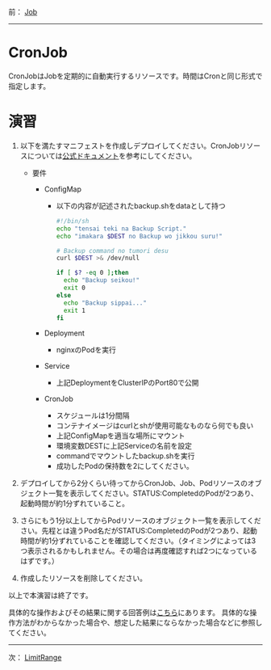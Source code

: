 前： [Job](Job.md)  

---

# CronJob

CronJobはJobを定期的に自動実行するリソースです。時間はCronと同じ形式で指定します。

# 演習

1. 以下を満たすマニフェストを作成しデプロイしてください。CronJobリソースについては[公式ドキュメント][1]を参考にしてください。

   - 要件
     - ConfigMap
       - 以下の内容が記述されたbackup.shをdataとして持つ

         ```sh
         #!/bin/sh
         echo "tensai teki na Backup Script."
         echo "imakara $DEST no Backup wo jikkou suru!"

         # Backup command no tumori desu
         curl $DEST >& /dev/null

         if [ $? -eq 0 ];then
           echo "Backup seikou!"
           exit 0
         else
           echo "Backup sippai..."
           exit 1
         fi
         ```

     - Deployment
       - nginxのPodを実行
     - Service
       - 上記DeploymentをClusterIPのPort80で公開
     - CronJob
       - スケジュールは1分間隔
       - コンテナイメージはcurlとshが使用可能なものなら何でも良い
       - 上記ConfigMapを適当な場所にマウント
       - 環境変数DESTに上記Serviceの名前を設定
       - commandでマウントしたbackup.shを実行
       - 成功したPodの保持数を2にしてください。

1. デプロイしてから2分くらい待ってからCronJob、Job、Podリソースのオブジェクト一覧を表示してください。STATUS:CompletedのPodが2つあり、起動時間が約1分ずれていること。

1. さらにもう1分以上してからPodリソースのオブジェクト一覧を表示してください。先程とは違うPod名だがSTATUS:CompletedのPodが2つあり、起動時間が約1分ずれていることを確認してください。（タイミングによっては3つ表示されるかもしれません。その場合は再度確認すれば2つになっているはずです。）

1. 作成したリソースを削除してください。

以上で本演習は終了です。

具体的な操作およびその結果に関する回答例は[こちら](../ans/CronJob_answer.md)にあります。
具体的な操作方法がわからなかった場合や、想定した結果にならなかった場合などに参照してください。

[1]:https://kubernetes.io/docs/tasks/job/automated-tasks-with-cron-jobs/

---

次： [LimitRange](LimitRange.md)  
